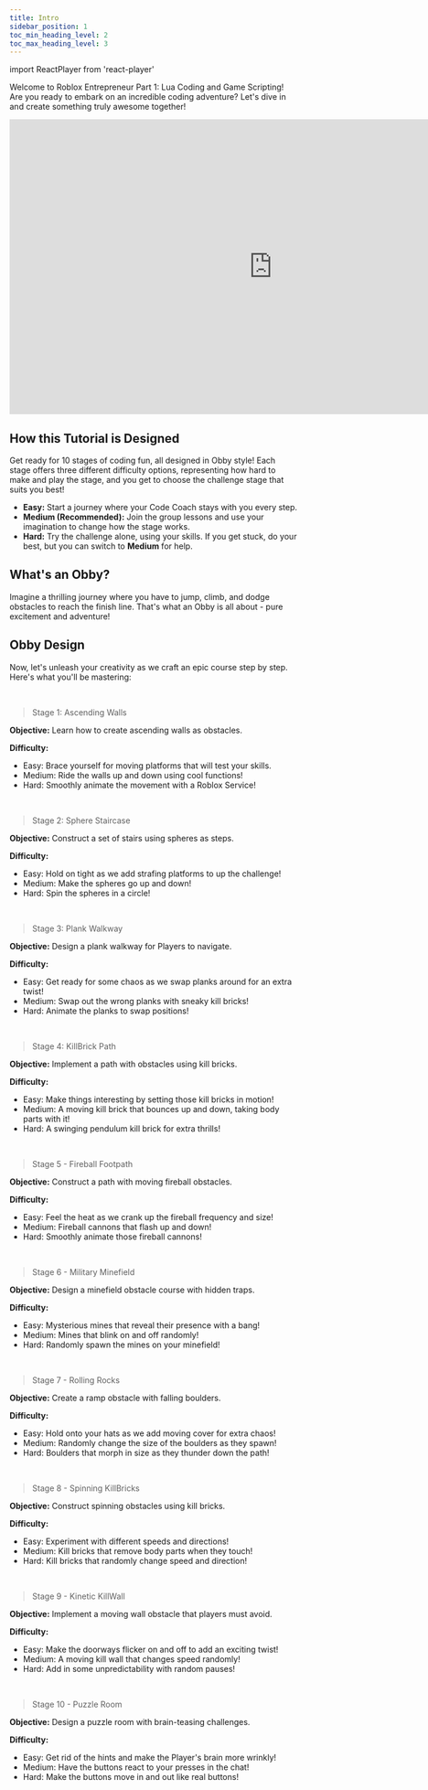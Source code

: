 ```yaml
---
title: Intro
sidebar_position: 1
toc_min_heading_level: 2
toc_max_heading_level: 3
---
```


import ReactPlayer from 'react-player'

Welcome to Roblox Entrepreneur Part 1: Lua Coding and Game Scripting! Are you ready to embark on an incredible coding adventure? Let's dive in and create something truly awesome together!

<iframe style={{border: "3px solid #47c621"}} width="917" height="516" src="https://www.youtube.com/embed/t905DaqIzNM" title="Roblox Obby Intro" frameborder="0" allow="accelerometer; autoplay; clipboard-write; encrypted-media; gyroscope; picture-in-picture; web-share" referrerpolicy="strict-origin-when-cross-origin" allowfullscreen></iframe>

## How this Tutorial is Designed

Get ready for 10 stages of coding fun, all designed in Obby style! Each stage offers three different difficulty options, representing how hard to make and play the stage, and you get to choose the challenge stage that suits you best! 
- **Easy:** Start a journey where your Code Coach stays with you every step.
- **Medium (Recommended):** Join the group lessons and use your imagination to change how the stage works.
- **Hard:** Try the challenge alone, using your skills. If you get stuck, do your best, but you can switch to **Medium** for help.

## What's an Obby?

Imagine a thrilling journey where you have to jump, climb, and dodge obstacles to reach the finish line. That's what an Obby is all about - pure excitement and adventure!

## Obby Design

Now, let's unleash your creativity as we craft an epic course step by step. Here's what you'll be mastering:

<br  />

>Stage 1: Ascending Walls

**Objective:** Learn how to create ascending walls as obstacles.

**Difficulty:**
- Easy: Brace yourself for moving platforms that will test your skills.
- Medium: Ride the walls up and down using cool functions!
- Hard: Smoothly animate the movement with a Roblox Service!

<br  />

>Stage 2: Sphere Staircase

**Objective:** Construct a set of stairs using spheres as steps.

**Difficulty:**
- Easy: Hold on tight as we add strafing platforms to up the challenge!
- Medium: Make the spheres go up and down!
- Hard: Spin the spheres in a circle!

<br  />

>Stage 3: Plank Walkway

**Objective:** Design a plank walkway for Players to navigate.

**Difficulty:**
- Easy: Get ready for some chaos as we swap planks around for an extra twist!
- Medium: Swap out the wrong planks with sneaky kill bricks!
- Hard: Animate the planks to swap positions! 

<br  />

>Stage 4: KillBrick Path

**Objective:** Implement a path with obstacles using kill bricks.

**Difficulty:**
- Easy: Make things interesting by setting those kill bricks in motion!
- Medium: A moving kill brick that bounces up and down, taking body parts with it!
- Hard: A swinging pendulum kill brick for extra thrills!

<br  />

>Stage 5 - Fireball Footpath

**Objective:** Construct a path with moving fireball obstacles.

**Difficulty:**
- Easy: Feel the heat as we crank up the fireball frequency and size!
- Medium: Fireball cannons that flash up and down!
- Hard: Smoothly animate those fireball cannons!

<br  />

>Stage 6 - Military Minefield

**Objective:** Design a minefield obstacle course with hidden traps.

**Difficulty:**
- Easy: Mysterious mines that reveal their presence with a bang!
- Medium: Mines that blink on and off randomly!
- Hard: Randomly spawn the mines on your minefield!

<br  />

>Stage 7 - Rolling Rocks

**Objective:** Create a ramp obstacle with falling boulders.

**Difficulty:**
- Easy: Hold onto your hats as we add moving cover for extra chaos!
- Medium: Randomly change the size of the boulders as they spawn!
- Hard: Boulders that morph in size as they thunder down the path!

<br  />

>Stage 8 - Spinning KillBricks

**Objective:** Construct spinning obstacles using kill bricks.

**Difficulty:**
- Easy: Experiment with different speeds and directions!
- Medium: Kill bricks that remove body parts when they touch!
- Hard: Kill bricks that randomly change speed and direction!

<br  />

>Stage 9 - Kinetic KillWall

**Objective:** Implement a moving wall obstacle that players must avoid.

**Difficulty:**
- Easy: Make the doorways flicker on and off to add an exciting twist!
- Medium: A moving kill wall that changes speed randomly!
- Hard: Add in some unpredictability with random pauses!

<br  />

>Stage 10 - Puzzle Room

**Objective:** Design a puzzle room with brain-teasing challenges.

**Difficulty:**
- Easy: Get rid of the hints and make the Player's brain more wrinkly!
- Medium: Have the buttons react to your presses in the chat!
- Hard: Make the buttons move in and out like real buttons!